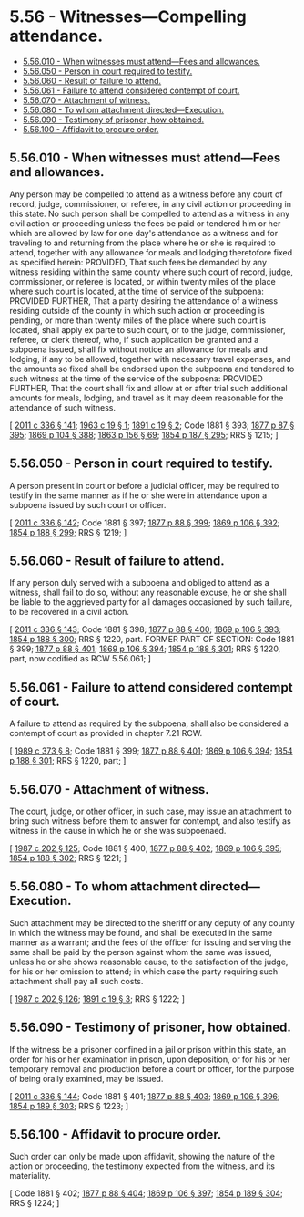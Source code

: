 # 5.56 - Witnesses—Compelling attendance.
* [5.56.010 - When witnesses must attend—Fees and allowances.](#556010---when-witnesses-must-attendfees-and-allowances)
* [5.56.050 - Person in court required to testify.](#556050---person-in-court-required-to-testify)
* [5.56.060 - Result of failure to attend.](#556060---result-of-failure-to-attend)
* [5.56.061 - Failure to attend considered contempt of court.](#556061---failure-to-attend-considered-contempt-of-court)
* [5.56.070 - Attachment of witness.](#556070---attachment-of-witness)
* [5.56.080 - To whom attachment directed—Execution.](#556080---to-whom-attachment-directedexecution)
* [5.56.090 - Testimony of prisoner, how obtained.](#556090---testimony-of-prisoner-how-obtained)
* [5.56.100 - Affidavit to procure order.](#556100---affidavit-to-procure-order)
## 5.56.010 - When witnesses must attend—Fees and allowances.
Any person may be compelled to attend as a witness before any court of record, judge, commissioner, or referee, in any civil action or proceeding in this state. No such person shall be compelled to attend as a witness in any civil action or proceeding unless the fees be paid or tendered him or her which are allowed by law for one day's attendance as a witness and for traveling to and returning from the place where he or she is required to attend, together with any allowance for meals and lodging theretofore fixed as specified herein: PROVIDED, That such fees be demanded by any witness residing within the same county where such court of record, judge, commissioner, or referee is located, or within twenty miles of the place where such court is located, at the time of service of the subpoena: PROVIDED FURTHER, That a party desiring the attendance of a witness residing outside of the county in which such action or proceeding is pending, or more than twenty miles of the place where such court is located, shall apply ex parte to such court, or to the judge, commissioner, referee, or clerk thereof, who, if such application be granted and a subpoena issued, shall fix without notice an allowance for meals and lodging, if any to be allowed, together with necessary travel expenses, and the amounts so fixed shall be endorsed upon the subpoena and tendered to such witness at the time of the service of the subpoena: PROVIDED FURTHER, That the court shall fix and allow at or after trial such additional amounts for meals, lodging, and travel as it may deem reasonable for the attendance of such witness.

\[ [2011 c 336 § 141](http://lawfilesext.leg.wa.gov/biennium/2011-12/Pdf/Bills/Session%20Laws/Senate/5045.SL.pdf?cite=2011%20c%20336%20§%20141); [1963 c 19 § 1](http://leg.wa.gov/CodeReviser/documents/sessionlaw/1963c19.pdf?cite=1963%20c%2019%20§%201); [1891 c 19 § 2](http://leg.wa.gov/CodeReviser/documents/sessionlaw/1891c19.pdf?cite=1891%20c%2019%20§%202); Code 1881 § 393; [1877 p 87 § 395](http://leg.wa.gov/CodeReviser/Pages/session_laws.aspx?cite=1877%20p%2087%20§%20395); [1869 p 104 § 388](http://leg.wa.gov/CodeReviser/Pages/session_laws.aspx?cite=1869%20p%20104%20§%20388); [1863 p 156 § 69](http://leg.wa.gov/CodeReviser/Pages/session_laws.aspx?cite=1863%20p%20156%20§%2069); [1854 p 187 § 295](http://leg.wa.gov/CodeReviser/Pages/session_laws.aspx?cite=1854%20p%20187%20§%20295); RRS § 1215; \]

## 5.56.050 - Person in court required to testify.
A person present in court or before a judicial officer, may be required to testify in the same manner as if he or she were in attendance upon a subpoena issued by such court or officer.

\[ [2011 c 336 § 142](http://lawfilesext.leg.wa.gov/biennium/2011-12/Pdf/Bills/Session%20Laws/Senate/5045.SL.pdf?cite=2011%20c%20336%20§%20142); Code 1881 § 397; [1877 p 88 § 399](http://leg.wa.gov/CodeReviser/Pages/session_laws.aspx?cite=1877%20p%2088%20§%20399); [1869 p 106 § 392](http://leg.wa.gov/CodeReviser/Pages/session_laws.aspx?cite=1869%20p%20106%20§%20392); [1854 p 188 § 299](http://leg.wa.gov/CodeReviser/Pages/session_laws.aspx?cite=1854%20p%20188%20§%20299); RRS § 1219; \]

## 5.56.060 - Result of failure to attend.
If any person duly served with a subpoena and obliged to attend as a witness, shall fail to do so, without any reasonable excuse, he or she shall be liable to the aggrieved party for all damages occasioned by such failure, to be recovered in a civil action.

\[ [2011 c 336 § 143](http://lawfilesext.leg.wa.gov/biennium/2011-12/Pdf/Bills/Session%20Laws/Senate/5045.SL.pdf?cite=2011%20c%20336%20§%20143); Code 1881 § 398; [1877 p 88 § 400](http://leg.wa.gov/CodeReviser/Pages/session_laws.aspx?cite=1877%20p%2088%20§%20400); [1869 p 106 § 393](http://leg.wa.gov/CodeReviser/Pages/session_laws.aspx?cite=1869%20p%20106%20§%20393); [1854 p 188 § 300](http://leg.wa.gov/CodeReviser/Pages/session_laws.aspx?cite=1854%20p%20188%20§%20300); RRS § 1220, part. FORMER PART OF SECTION: Code 1881 § 399; [1877 p 88 § 401](http://leg.wa.gov/CodeReviser/Pages/session_laws.aspx?cite=1877%20p%2088%20§%20401); [1869 p 106 § 394](http://leg.wa.gov/CodeReviser/Pages/session_laws.aspx?cite=1869%20p%20106%20§%20394); [1854 p 188 § 301](http://leg.wa.gov/CodeReviser/Pages/session_laws.aspx?cite=1854%20p%20188%20§%20301); RRS § 1220, part, now codified as RCW  5.56.061; \]

## 5.56.061 - Failure to attend considered contempt of court.
A failure to attend as required by the subpoena, shall also be considered a contempt of court as provided in chapter 7.21 RCW.

\[ [1989 c 373 § 8](http://leg.wa.gov/CodeReviser/documents/sessionlaw/1989c373.pdf?cite=1989%20c%20373%20§%208); Code 1881 § 399; [1877 p 88 § 401](http://leg.wa.gov/CodeReviser/Pages/session_laws.aspx?cite=1877%20p%2088%20§%20401); [1869 p 106 § 394](http://leg.wa.gov/CodeReviser/Pages/session_laws.aspx?cite=1869%20p%20106%20§%20394); [1854 p 188 § 301](http://leg.wa.gov/CodeReviser/Pages/session_laws.aspx?cite=1854%20p%20188%20§%20301); RRS § 1220, part; \]

## 5.56.070 - Attachment of witness.
The court, judge, or other officer, in such case, may issue an attachment to bring such witness before them to answer for contempt, and also testify as witness in the cause in which he or she was subpoenaed.

\[ [1987 c 202 § 125](http://leg.wa.gov/CodeReviser/documents/sessionlaw/1987c202.pdf?cite=1987%20c%20202%20§%20125); Code 1881 § 400; [1877 p 88 § 402](http://leg.wa.gov/CodeReviser/Pages/session_laws.aspx?cite=1877%20p%2088%20§%20402); [1869 p 106 § 395](http://leg.wa.gov/CodeReviser/Pages/session_laws.aspx?cite=1869%20p%20106%20§%20395); [1854 p 188 § 302](http://leg.wa.gov/CodeReviser/Pages/session_laws.aspx?cite=1854%20p%20188%20§%20302); RRS § 1221; \]

## 5.56.080 - To whom attachment directed—Execution.
Such attachment may be directed to the sheriff or any deputy of any county in which the witness may be found, and shall be executed in the same manner as a warrant; and the fees of the officer for issuing and serving the same shall be paid by the person against whom the same was issued, unless he or she shows reasonable cause, to the satisfaction of the judge, for his or her omission to attend; in which case the party requiring such attachment shall pay all such costs.

\[ [1987 c 202 § 126](http://leg.wa.gov/CodeReviser/documents/sessionlaw/1987c202.pdf?cite=1987%20c%20202%20§%20126); [1891 c 19 § 3](http://leg.wa.gov/CodeReviser/documents/sessionlaw/1891c19.pdf?cite=1891%20c%2019%20§%203); RRS § 1222; \]

## 5.56.090 - Testimony of prisoner, how obtained.
If the witness be a prisoner confined in a jail or prison within this state, an order for his or her examination in prison, upon deposition, or for his or her temporary removal and production before a court or officer, for the purpose of being orally examined, may be issued.

\[ [2011 c 336 § 144](http://lawfilesext.leg.wa.gov/biennium/2011-12/Pdf/Bills/Session%20Laws/Senate/5045.SL.pdf?cite=2011%20c%20336%20§%20144); Code 1881 § 401; [1877 p 88 § 403](http://leg.wa.gov/CodeReviser/Pages/session_laws.aspx?cite=1877%20p%2088%20§%20403); [1869 p 106 § 396](http://leg.wa.gov/CodeReviser/Pages/session_laws.aspx?cite=1869%20p%20106%20§%20396); [1854 p 189 § 303](http://leg.wa.gov/CodeReviser/Pages/session_laws.aspx?cite=1854%20p%20189%20§%20303); RRS § 1223; \]

## 5.56.100 - Affidavit to procure order.
Such order can only be made upon affidavit, showing the nature of the action or proceeding, the testimony expected from the witness, and its materiality.

\[ Code 1881 § 402; [1877 p 88 § 404](http://leg.wa.gov/CodeReviser/Pages/session_laws.aspx?cite=1877%20p%2088%20§%20404); [1869 p 106 § 397](http://leg.wa.gov/CodeReviser/Pages/session_laws.aspx?cite=1869%20p%20106%20§%20397); [1854 p 189 § 304](http://leg.wa.gov/CodeReviser/Pages/session_laws.aspx?cite=1854%20p%20189%20§%20304); RRS § 1224; \]

